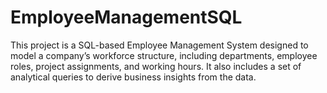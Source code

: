 # EmployeeManagementSQL
This project is a SQL-based Employee Management System designed to model a company’s workforce structure, including departments, employee roles, project assignments, and working hours. It also includes a set of analytical queries to derive business insights from the data.

